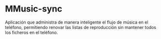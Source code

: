 # MMusic-sync
Aplicación que administra de manera inteligente el flujo de música en el teléfono, permitiendo renovar las listas de reproducción sin mantener todos los ficheros en el teléfono.
